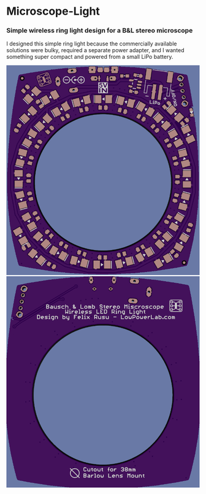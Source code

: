 # Microscope-Light
### Simple wireless ring light design for a B&amp;L stereo microscope

I designed this simple ring light because the commercially available solutions were bulky, required a separate power adapter, and I wanted something super compact and powered from a small LiPo battery.

![Top Layer Rendering](https://github.com/LowPowerLab/Microscope-Light/blob/master/Top.png?raw=true)
![Bottom Layer Rendering](https://github.com/LowPowerLab/Microscope-Light/blob/master/Bottom.png?raw=true)
